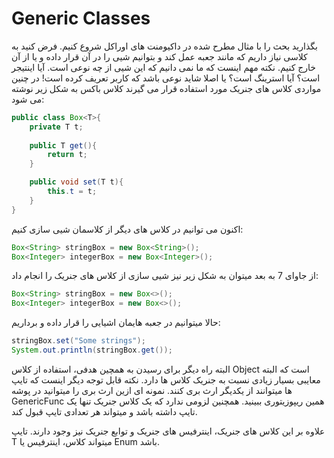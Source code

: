 # Generic Classes
بگذارید بحث را با مثال مطرح شده در داکیومنت های اوراکل شروع کنیم. فرض کنید به کلاسی نیاز داریم که مانند جعبه عمل کند و بتوانیم شیی را در آن قرار داده و یا از آن خارج کنیم. نکته مهم اینست که ما نمی دانیم که این شیی از چه نوعی است. آیا اینتیجر است؟ آیا استرینگ است؟ یا اصلا شاید نوعی باشد که کاربر تعریف کرده است! در چنین مواردی کلاس های جنریک مورد استفاده قرار می گیرند کلاس باکس به شکل زیر نوشته می شود:
```java
public class Box<T>{
    private T t;
    
    public T get(){
        return t;
    }

    public void set(T t){
        this.t = t;
    }
}
```
اکنون می توانیم در کلاس های دیگر از کلاسمان شیی سازی کنیم:
```java
Box<String> stringBox = new Box<String>();
Box<Integer> integerBox = new Box<Integer>();
```
از جاوای 7 به بعد میتوان به شکل زیر نیز شیی سازی از کلاس های جنریک را انجام داد:
```java
Box<String> stringBox = new Box<>();
Box<Integer> integerBox = new Box<>();
```
حالا میتوانیم در جعبه هایمان اشیایی را قرار داده و برداریم:
```java
stringBox.set("Some strings");
System.out.println(stringBox.get());
```
البته راه دیگر برای رسیدن به همچین هدفی، استفاده از کلاس Object است که البته معایبی بسیار زیادی نسبت به جنریک کلاس ها دارد.
نکته قابل توجه دیگر اینست که تایپ ها میتوانند از یکدیگر ارث بری کنند. نمونه ای ازین ارث بری را میتوانید در پوشه GenericFunc همین ریپوزیتوری ببینید. همچنین
لزومی ندارد که یک کلاس جنریک تنها یک تایپ داشته باشد و میتواند هر تعدادی تایپ قبول کند.

علاوه بر این کلاس های جنریک، اینترفیس های جنریک و توابع جنریک نیز وجود دارند. تایپ T میتواند کلاس، اینترفیس یا Enum باشد.
